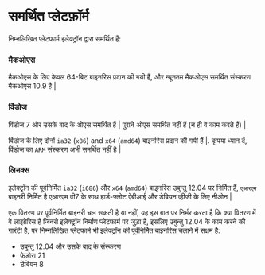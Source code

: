 # समर्थित प्लेटफ़ॉर्म

निम्नलिखित प्लेटफार्म इलेक्ट्रॉन द्वारा समर्थित हैं:

### मैकओएस

मैकओएस के लिए केवल 64-बिट बाइनरिस प्रदान की गयी हैं, और न्यूनतम मैकओएस समर्थित संस्करण मैकओएस 10.9 है |

### विंडोज

विंडोज 7 और उसके बाद के ओएस समर्थित हैं | पुराने ओएस समर्थित नहीं हैं (न ही वे काम करते हैं) |

विंडोज के लिए दोनों `ia32` (`x86`) and `x64` (`amd64`) बाइनरिस प्रदान की गयी हैं |. कृपया ध्यान दें, विंडोज का `ARM` संस्करण अभी समर्थित नहीं है |

### लिनक्स

इलेक्ट्रॉन की पूर्वनिर्मित `ia32` (`i686`) और `x64` (`amd64`) बाइनरिस उबुन्तु 12.04 पर निर्मित हैं, `एआरएम` बाइनरी निर्मित है एआरएम वी7 के साथ हार्ड-फ्लोट ऐबीआई और डेबियन व्हीजी के लिए नीओन |

एक वितरण पर पूर्वनिर्मित बाइनरी चल सकती है या नहीं, यह इस बात पर निर्भर करता है कि क्या वितरण में वे लाइब्रेरिस हैं जिनसे इलेक्ट्रॉन निर्माण प्लेटफार्म पर जुड़ा है, इसलिए उबुन्तु 12.04 के काम करने की गारंटी है, पर निम्नलिखित प्लेटफार्म भी इलेक्ट्रॉन की पूर्वनिर्मित बाइनरिस चलाने में सक्षम है:

* उबुन्तु 12.04 और उसके बाद के संस्करण
* फेडोरा 21
* डेबियन 8
